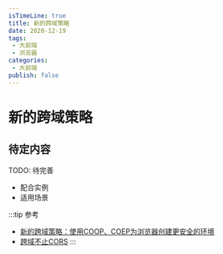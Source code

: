 ```yaml
---
isTimeLine: true
title: 新的跨域策略
date: 2020-12-19
tags:
 - 大前端
 - 浏览器
categories:
 - 大前端
publish: false
---
```

# 新的跨域策略

## 待定内容

TODO: 待完善
* 配合实例
* 适用场景

:::tip 参考
* [新的跨域策略：使用COOP、COEP为浏览器创建更安全的环境](https://mp.weixin.qq.com/s?__biz=Mzg2NDAzMjE5NQ==&mid=2247486185&idx=1&sn=6fe121bfc3965e1a6cfc1a84404da988&chksm=ce6ece45f9194753da55e342558b261ea5eb01caa67fd7fea60677347b635111de28b6f217b1&scene=178&cur_album_id=1403146253906657281#rd)
* [跨域不止CORS](https://mp.weixin.qq.com/s?__biz=Mzg2NDAzMjE5NQ==&mid=2247487175&idx=1&sn=a357a93ce8194ca9d84b52757b030f78&chksm=ce6eca6bf919437dc8d2c60f817fcfcdf84109fe3c1c9fbab395879a4d1aa6242a14174e6d32&scene=132#wechat_redirect)
:::

<comment/>
<tongji/>